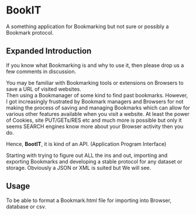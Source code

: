 # BookIT
A something application for Bookmarking but not sure or possibly a Bookmark protocol.

## Expanded Introduction
If you know what Bookmarking is and why to use it, then please drop us a few comments in discussion.

You may be familiar with Bookmarking tools or extensions on Browsers to save a URL of visited websites.  
Then using a Bookmanager of some kind to find past bookmarks. However, I got increasingly frustrated by Bookmark managers and Browsers for not making the process of saving and managing Bookmarks which can allow for various other features available when you visit a website. At least the power of Cookies, site PUT/GETs/RES etc and much more is possible but only it seems SEARCH engines know more about your Browser activity then you do.

Hence, **BootIT**, it is kind of an API. (Application Program Interface)

Starting with trying to figure out ALL the ins and out, importing and exporting Bookmarks and developing a stable protocol for any dataset or storage.
Obviously a JSON or XML is suited but We will see.  

## Usage

To be able to format a Bookmark.html file for importing into Browser, database or csv.
